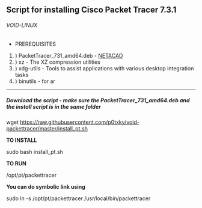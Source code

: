 ## Script for installing Cisco Packet Tracer 7.3.1 

###### VOID-LINUX

- PREREQUISITES

1. ) PacketTracer_731_amd64.deb - [NETACAD](netacad.com)
2. ) xz - The XZ compression utilities
3. ) xdg-utils - Tools to assist applications with various desktop integration tasks
4. ) binutils - for ar 

***************************************************************************************************

##### Download the script - make sure the PacketTracer_731_amd64.deb and the install script is in the same folder

wget https://raw.githubusercontent.com/p0txky/void-packettracer/master/install_pt.sh

**TO INSTALL**

sudo bash install_pt.sh

**TO RUN**

/opt/pt/packettracer

**You can do symbolic link using**

sudo ln -s /opt/pt/packettracer /usr/local/bin/packettracer
